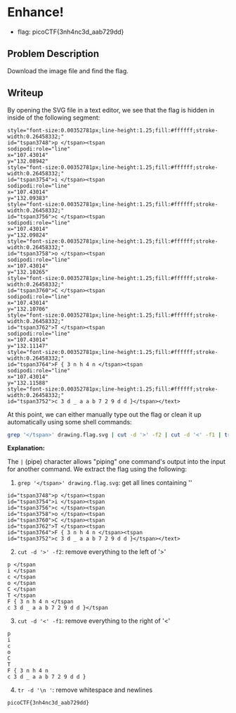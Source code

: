 # Enhance!

- flag: picoCTF{3nh4nc3d_aab729dd}

## Problem Description

Download the image file and find the flag.

## Writeup

By opening the SVG file in a text editor, we see that the flag is hidden in
inside of the following segment:

```
style="font-size:0.00352781px;line-height:1.25;fill:#ffffff;stroke-width:0.26458332;"
id="tspan3748">p </tspan><tspan
sodipodi:role="line"
x="107.43014"
y="132.08942"
style="font-size:0.00352781px;line-height:1.25;fill:#ffffff;stroke-width:0.26458332;"
id="tspan3754">i </tspan><tspan
sodipodi:role="line"
x="107.43014"
y="132.09383"
style="font-size:0.00352781px;line-height:1.25;fill:#ffffff;stroke-width:0.26458332;"
id="tspan3756">c </tspan><tspan
sodipodi:role="line"
x="107.43014"
y="132.09824"
style="font-size:0.00352781px;line-height:1.25;fill:#ffffff;stroke-width:0.26458332;"
id="tspan3758">o </tspan><tspan
sodipodi:role="line"
x="107.43014"
y="132.10265"
style="font-size:0.00352781px;line-height:1.25;fill:#ffffff;stroke-width:0.26458332;"
id="tspan3760">C </tspan><tspan
sodipodi:role="line"
x="107.43014"
y="132.10706"
style="font-size:0.00352781px;line-height:1.25;fill:#ffffff;stroke-width:0.26458332;"
id="tspan3762">T </tspan><tspan
sodipodi:role="line"
x="107.43014"
y="132.11147"
style="font-size:0.00352781px;line-height:1.25;fill:#ffffff;stroke-width:0.26458332;"
id="tspan3764">F { 3 n h 4 n </tspan><tspan
sodipodi:role="line"
x="107.43014"
y="132.11588"
style="font-size:0.00352781px;line-height:1.25;fill:#ffffff;stroke-width:0.26458332;"
id="tspan3752">c 3 d _ a a b 7 2 9 d d }</tspan></text>
```

At this point, we can either manually type out the flag or clean it up
automatically using some shell commands:

```bash
grep '</tspan>' drawing.flag.svg | cut -d '>' -f2 | cut -d '<' -f1 | tr -d '\n '
```

**Explanation:**

The `|` (pipe) character allows "piping" one command's output into the input
for another command. We extract the flag using the following:

1. `grep '</tspan>' drawing.flag.svg`: get all lines containing '</tspan>'

```plaintext
id="tspan3748">p </tspan><tspan
id="tspan3754">i </tspan><tspan
id="tspan3756">c </tspan><tspan
id="tspan3758">o </tspan><tspan
id="tspan3760">C </tspan><tspan
id="tspan3762">T </tspan><tspan
id="tspan3764">F { 3 n h 4 n </tspan><tspan
id="tspan3752">c 3 d _ a a b 7 2 9 d d }</tspan></text>
```

2. `cut -d '>' -f2`: remove everything to the left of '>'

```plaintext
p </tspan
i </tspan
c </tspan
o </tspan
C </tspan
T </tspan
F { 3 n h 4 n </tspan
c 3 d _ a a b 7 2 9 d d }</tspan
```

3. `cut -d '<' -f1`: remove everything to the right of '<'

```plaintext
p 
i 
c 
o 
C 
T 
F { 3 n h 4 n 
c 3 d _ a a b 7 2 9 d d }
```

4. `tr -d '\n '`: remove whitespace and newlines

```plaintext
picoCTF{3nh4nc3d_aab729dd}
```


